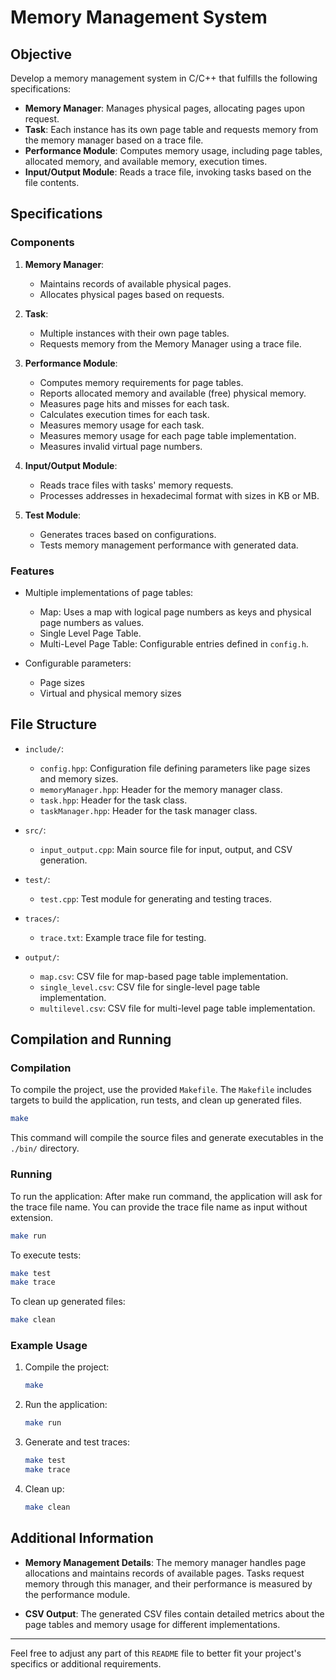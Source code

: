 
# Memory Management System

## Objective

Develop a memory management system in C/C++ that fulfills the following specifications:

- **Memory Manager**: Manages physical pages, allocating pages upon request.
- **Task**: Each instance has its own page table and requests memory from the memory manager based on a trace file.
- **Performance Module**: Computes memory usage, including page tables, allocated memory, and available memory, execution times.
- **Input/Output Module**: Reads a trace file, invoking tasks based on the file contents.

## Specifications

### Components

1. **Memory Manager**:
   - Maintains records of available physical pages.
   - Allocates physical pages based on requests.

2. **Task**:
   - Multiple instances with their own page tables.
   - Requests memory from the Memory Manager using a trace file.
   
3. **Performance Module**:
   - Computes memory requirements for page tables.
   - Reports allocated memory and available (free) physical memory.
   - Measures page hits and misses for each task.
   - Calculates execution times for each task.
   - Measures memory usage for each task.
   - Measures memory usage for each page table implementation.
   - Measures invalid virtual page numbers.

   
4. **Input/Output Module**:
   - Reads trace files with tasks' memory requests.
   - Processes addresses in hexadecimal format with sizes in KB or MB.

5. **Test Module**:
   - Generates traces based on configurations.
   - Tests memory management performance with generated data.

### Features

- Multiple implementations of page tables:
  - Map: Uses a map with logical page numbers as keys and physical page numbers as values.
  - Single Level Page Table.
  - Multi-Level Page Table: Configurable entries defined in `config.h`.

- Configurable parameters:
  - Page sizes
  - Virtual and physical memory sizes

## File Structure

- `include/`:
  - `config.hpp`: Configuration file defining parameters like page sizes and memory sizes.
  - `memoryManager.hpp`: Header for the memory manager class.
  - `task.hpp`: Header for the task class.
  - `taskManager.hpp`: Header for the task manager class.

- `src/`:
  - `input_output.cpp`: Main source file for input, output, and CSV generation.

- `test/`:
  - `test.cpp`: Test module for generating and testing traces.

- `traces/`:
  - `trace.txt`: Example trace file for testing.

- `output/`:
  - `map.csv`: CSV file for map-based page table implementation.
  - `single_level.csv`: CSV file for single-level page table implementation.
  - `multilevel.csv`: CSV file for multi-level page table implementation.

## Compilation and Running

### Compilation

To compile the project, use the provided `Makefile`. The `Makefile` includes targets to build the application, run tests, and clean up generated files.

```bash
make
```

This command will compile the source files and generate executables in the `./bin/` directory.

### Running

To run the application:
After make run command, the application will ask for the trace file name. You can provide the trace file name as input without extension.

```bash
make run
```

To execute tests:

```bash
make test
make trace
```

To clean up generated files:

```bash
make clean
```

### Example Usage

1. Compile the project:
   ```bash
   make
   ```

2. Run the application:
   ```bash
   make run
   ```

3. Generate and test traces:
   ```bash
   make test
   make trace
   ```

4. Clean up:
   ```bash
   make clean
   ```

## Additional Information

- **Memory Management Details**: The memory manager handles page allocations and maintains records of available pages. Tasks request memory through this manager, and their performance is measured by the performance module.

- **CSV Output**: The generated CSV files contain detailed metrics about the page tables and memory usage for different implementations.

---

Feel free to adjust any part of this `README` file to better fit your project's specifics or additional requirements.